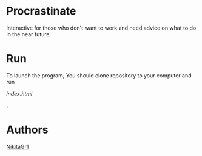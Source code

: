 # Procrastinate
Interactive for those who don't want to work and need advice on what to do in the near future.

# Run
To launch the program, You should clone repository to your computer and run <p style="font-style: italic;">index.html</p>.

# Authors
<a href="https://github.com/NikitaGr1" target="_blank">NikitaGr1</a>